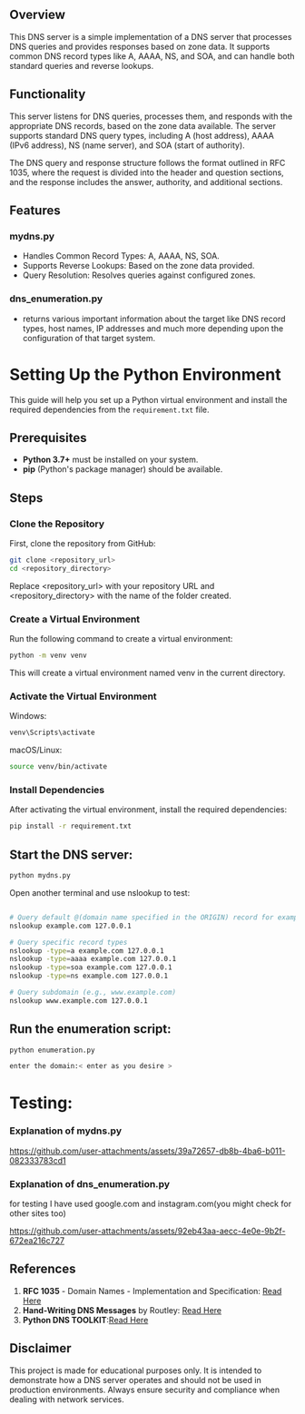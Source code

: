  ## Overview
This DNS server is a simple implementation of a DNS server that processes DNS queries and provides responses based on zone data. It supports common DNS record types like A, AAAA, NS, and SOA, and can handle both standard queries and reverse lookups.

## Functionality

This server listens for DNS queries, processes them, and responds with the appropriate DNS records, based on the zone data available. The server supports standard DNS query types, including A (host address), AAAA (IPv6 address), NS (name server), and SOA (start of authority).

The DNS query and response structure follows the format outlined in RFC 1035, where the request is divided into the header and question sections, and the response includes the answer, authority, and additional sections.

## Features
### mydns.py
- Handles Common Record Types: A, AAAA, NS, SOA.
- Supports Reverse Lookups: Based on the zone data provided.
- Query Resolution: Resolves queries against configured zones.
### dns_enumeration.py
- returns various important information about the target like DNS record types, host names, IP addresses and much more depending upon the configuration of that target system.

# Setting Up the Python Environment

This guide will help you set up a Python virtual environment and install the required dependencies from the `requirement.txt` file. 

## Prerequisites

- **Python 3.7+** must be installed on your system.
- **pip** (Python's package manager) should be available.

## Steps

### Clone the Repository

First, clone the repository from GitHub:

```bash
git clone <repository_url>
cd <repository_directory>
```
Replace <repository_url> with your repository URL and <repository_directory> with the name of the folder created.
### Create a Virtual Environment
Run the following command to create a virtual environment:
```bash
python -m venv venv
```
This will create a virtual environment named venv in the current directory.
### Activate the Virtual Environment
Windows:
```bash
venv\Scripts\activate
```
macOS/Linux:
```bash
source venv/bin/activate
```
### Install Dependencies
After activating the virtual environment, install the required dependencies:

```bash
pip install -r requirement.txt
```
## Start the DNS server:

```bash
python mydns.py
```

Open another terminal and use nslookup to test:

```bash

# Query default @(domain name specified in the ORIGIN) record for example.com
nslookup example.com 127.0.0.1

# Query specific record types
nslookup -type=a example.com 127.0.0.1
nslookup -type=aaaa example.com 127.0.0.1
nslookup -type=soa example.com 127.0.0.1
nslookup -type=ns example.com 127.0.0.1

# Query subdomain (e.g., www.example.com)
nslookup www.example.com 127.0.0.1
```
## Run the enumeration script:

```bash
python enumeration.py

enter the domain:< enter as you desire >
```
# Testing:

### Explanation of mydns.py

https://github.com/user-attachments/assets/39a72657-db8b-4ba6-b011-082333783cd1



### Explanation of dns_enumeration.py
for testing I have used google.com and instagram.com(you might check for other sites too)

https://github.com/user-attachments/assets/92eb43aa-aecc-4e0e-9b2f-672ea216c727



## References

1. **RFC 1035** - Domain Names - Implementation and Specification: [Read Here](https://datatracker.ietf.org/doc/html/rfc1035)  
2. **Hand-Writing DNS Messages** by Routley: [Read Here](https://routley.io/posts/hand-writing-dns-messages)
3. **Python DNS TOOLKIT**:[Read Here](https://pypi.org/project/dnspython/)


## Disclaimer
This project is made for educational purposes only. It is intended to demonstrate how a DNS server operates and should not be used in production environments. Always ensure security and compliance when dealing with network services.










